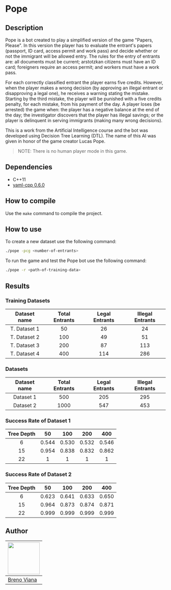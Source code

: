 # Pope

## Description

Pope is a bot created to play a simplified version of the game "Papers, Please". In this version the player has to evaluate the entrant's papers (passport, ID card, access permit and work pass) and decide whether or not the immigrant will be allowed entry. The rules for the entry of entrants are: all documents must be current; arstotzkan citizens must have an ID card; foreigners require an access permit; and workers must have a work pass.

For each correctly classified entrant the player earns five credits. However, when the player makes a wrong decision (by approving an illegal entrant or disapproving a legal one), he receives a warning stating the mistake. Starting by the third mistake, the player will be punished with a five credits penalty, for each mistake, from his payment of the day. A player loses (be arrested) the game when: the player has a negative balance at the end of the day; the investigator discovers that the player has illegal savings; or the player is delinquent in serving immigrants (making many wrong decisions).

This is a work from the Artificial Intelligence course and the bot was developed using Decision Tree Learning (DTL). The name of this AI was given in honor of the game creator Lucas Pope.

> NOTE: There is no human player mode in this game.

## Dependencies

- C++11
- [yaml-cpp 0.6.0](https://github.com/jbeder/yaml-cpp)

## How to compile

Use the ```make``` command to compile the project.

## How to use

To create a new dataset use the following command:

```bash
./pope -pcg <number-of-entrants>
```

To run the game and test the Pope bot use the following command:

```bash
./pope -r <path-of-training-data>
```

## Results

### Training Datasets

| Dataset name | Total Entrants | Legal Entrants | Illegal Entrants |
|:------------:|:--------------:|:--------------:|:----------------:|
| T. Dataset 1 |             50 |             26 |               24 |
| T. Dataset 2 |            100 |             49 |               51 |
| T. Dataset 3 |            200 |             87 |              113 |
| T. Dataset 4 |            400 |            114 |              286 |

### Datasets

| Dataset name | Total Entrants | Legal Entrants | Illegal Entrants |
|:------------:|:--------------:|:--------------:|:----------------:|
|    Dataset 1 |            500 |            205 |              295 |
|    Dataset 2 |           1000 |            547 |              453 |

### Success Rate of Dataset 1

| Tree Depth |   50  |   100 |   200 |   400 |
|:----------:|:-----:|:-----:|:-----:|:-----:|
|          6 | 0.544 | 0.530 | 0.532 | 0.546 |
|         15 | 0.954 | 0.838 | 0.832 | 0.862 |
|         22 |    1  |     1 |     1 |     1 |

### Success Rate of Dataset 2

| Tree Depth |   50  |   100 |   200 |   400 |
|:----------:|:-----:|:-----:|:-----:|:-----:|
|          6 | 0.623 | 0.641 | 0.633 | 0.650 |
|         15 | 0.964 | 0.873 | 0.874 | 0.871 |
|         22 | 0.999 | 0.999 | 0.999 | 0.999 |

## Author

[<img src="https://avatars2.githubusercontent.com/u/17532418?v=3&s=400" width="100"/>](https://github.com/brenov) |
---|
[Breno Viana](https://github.com/brenov) |
